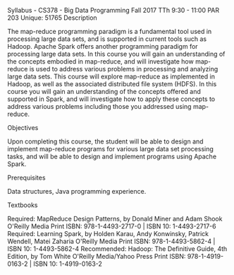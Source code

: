 Syllabus - CS378 - Big Data Programming 
Fall 2017 
TTh 9:30 - 11:00 PAR 203 
Unique: 51765
Description

The map-reduce programming paradigm is a fundamental tool used in processing large data sets, and is supported in current tools such as Hadoop. Apache Spark offers another programming paradigm for processing large data sets. In this course you will gain an understanding of the concepts embodied in map-reduce, and will investigate how map-reduce is used to address various problems in processing and analyzing large data sets. This course will explore map-reduce as implemented in Hadoop, as well as the associated distributed file system (HDFS). In this course you will gain an understanding of the concepts offered and supported in Spark, and will investigate how to apply these concepts to address various problems including those you addressed using map-reduce.

 
Objectives

Upon completing this course, the student will be able to design and implement map-reduce programs for various large data set processing tasks, and will be able to design and implement programs using Apache Spark.

 
Prerequisites

Data structures, Java programming experience.

 
Textbooks

Required: MapReduce Design Patterns, by Donald Miner and Adam Shook
O'Reilly Media
Print ISBN: 978-1-4493-2717-0 | ISBN 10: 1-4493-2717-6
Required: Learning Spark, by Holden Karau, Andy Konwinsky, Patrick Wendell, Matei Zaharia
O'Reilly Media
Print ISBN: 978-1-4493-5862-4 | ISBN 10: 1-4493-5862-4
Recommended: Hadoop: The Definitive Guide, 4th Edition, by Tom White
O'Reilly Media/Yahoo Press
Print ISBN: 978-1-4919-0163-2 | ISBN 10: 1-4919-0163-2
